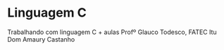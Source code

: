 # Linguagem C
Trabalhando com linguagem C + aulas Profº Glauco Todesco, FATEC Itu Dom Amaury Castanho
